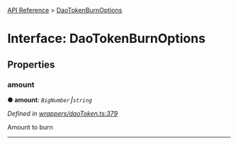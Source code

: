 [API Reference](../README.md) > [DaoTokenBurnOptions](../interfaces/DaoTokenBurnOptions.md)



# Interface: DaoTokenBurnOptions


## Properties
<a id="amount"></a>

###  amount

**●  amount**:  *`BigNumber`⎮`string`* 

*Defined in [wrappers/daoToken.ts:379](https://github.com/daostack/arc.js/blob/f343aa24/lib/wrappers/daoToken.ts#L379)*



Amount to burn




___


